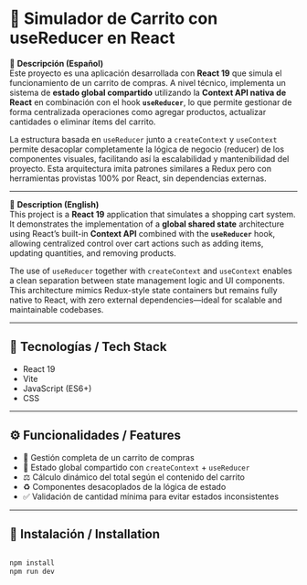 # 🧠 Simulador de Carrito con useReducer en React

📌 **Descripción (Español)**  
Este proyecto es una aplicación desarrollada con **React 19** que simula el funcionamiento de un carrito de compras. A nivel técnico, implementa un sistema de **estado global compartido** utilizando la **Context API nativa de React** en combinación con el hook **`useReducer`**, lo que permite gestionar de forma centralizada operaciones como agregar productos, actualizar cantidades o eliminar ítems del carrito.

La estructura basada en `useReducer` junto a `createContext` y `useContext` permite desacoplar completamente la lógica de negocio (reducer) de los componentes visuales, facilitando así la escalabilidad y mantenibilidad del proyecto. Esta arquitectura imita patrones similares a Redux pero con herramientas provistas 100% por React, sin dependencias externas.

---

📌 **Description (English)**  
This project is a **React 19** application that simulates a shopping cart system. It demonstrates the implementation of a **global shared state** architecture using React’s built-in **Context API** combined with the **`useReducer`** hook, allowing centralized control over cart actions such as adding items, updating quantities, and removing products.

The use of `useReducer` together with `createContext` and `useContext` enables a clean separation between state management logic and UI components. This architecture mimics Redux-style state containers but remains fully native to React, with zero external dependencies—ideal for scalable and maintainable codebases.

---

## 🚀 Tecnologías / Tech Stack

- React 19  
- Vite  
- JavaScript (ES6+)  
- CSS

---

## ⚙️ Funcionalidades / Features

- 🛒 Gestión completa de un carrito de compras
- 🔁 Estado global compartido con `createContext` + `useReducer`
- ⚖️ Cálculo dinámico del total según el contenido del carrito
- ♻️ Componentes desacoplados de la lógica de estado
- ✅ Validación de cantidad mínima para evitar estados inconsistentes

---

## 🔧 Instalación / Installation

```bash

npm install
npm run dev
